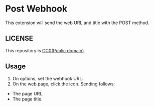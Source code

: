 # Post Webhook

This extension will send the web URL and title with the POST method.

## LICENSE

This repository is [CC0(Public domain)](https://creativecommons.org/publicdomain/zero/1.0/legalcode).

## Usage

1. On options, set the webhook URL.
2. On the web page, click the icon. Sending follows:
  - The page URL.
  - The page title.
